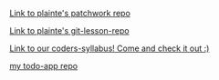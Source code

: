 [Link to plainte's patchwork repo](https://github.com/plainte/patchwork "plainte's patchwork")

[Link to plainte's git-lesson-repo](https://github.com/plainte/git-lesson-repository "plainte's git-lesson-repo")

[Link to our coders-syllabus! Come and check it out :)](https://github.com/green-fox-academy/coders-syllabus "coders-syllabus")

[my todo-app repo](https://github.com/plainte/todo-app "plainte's todo-app repo")